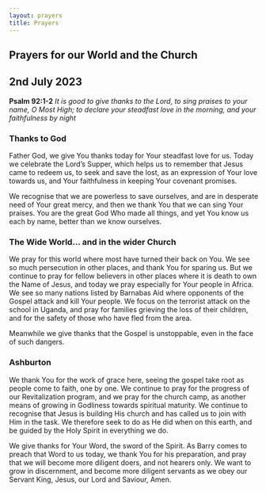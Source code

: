 ```yaml
---
layout: prayers
title: Prayers
---
```

## Prayers for our World and the Church

## 2nd July 2023

__Psalm 92:1‭-‬2__ 
_It is good to give thanks to the Lord, to sing praises to your name, O Most High; to declare your steadfast love in the morning, and your faithfulness by night_

### Thanks to God
Father God, we give You thanks today for Your steadfast love for us. Today we celebrate the Lord’s Supper, which helps us to remember that Jesus came to redeem us, to seek and save the lost, as an expression of Your love towards us, and Your faithfulness in keeping Your covenant promises.

We recognise that we are powerless to save ourselves, and are in desperate need of Your great mercy, and then we thank You that we can sing Your praises. You are the great God Who made all things, and yet You know us each by name, better than we know ourselves.

### The Wide World... and in the wider Church
We pray for this world where most have turned their back on You. We see so much persecution in other places, and thank You for sparing us. But we continue to pray for fellow believers in other places where it is death to own the Name of Jesus, and today we pray especially for Your people in Africa. We see so many nations listed by Barnabas Aid where opponents of the Gospel attack and kill Your people. We focus on the terrorist attack on the school in Uganda, and pray for families grieving the loss of their children, and for the safety of those who have fled from the area.

Meanwhile we give thanks that the Gospel is unstoppable, even in the face of such dangers.

### Ashburton
We thank You for the work of grace here, seeing the gospel take root as people come to faith, one by one. We continue to pray for the progress of our Revitalization program, and we pray for the church camp, as another means of growing in Godliness towards spiritual maturity. We continue to recognise that Jesus is building His church and has called us to join with Him in the task. We therefore seek to do as He did when on this earth, and be guided by the Holy Spirit in everything we do.

We give thanks for Your Word, the sword of the Spirit. As Barry comes to preach that Word to us today, we thank You for his preparation, and pray that we will become more diligent doers, and not hearers only. We want to grow in discernment, and become more diligent servants as we obey our Servant King, Jesus, our Lord and Saviour, Amen.

